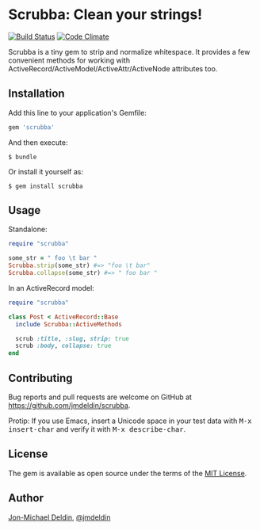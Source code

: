 # Scrubba: Clean your strings!

[![Build Status](https://travis-ci.org/jmdeldin/scrubba.svg)](https://travis-ci.org/jmdeldin/scrubba) [![Code Climate](https://codeclimate.com/github/jmdeldin/scrubba/badges/gpa.svg)](https://codeclimate.com/github/jmdeldin/scrubba)

Scrubba is a tiny gem to strip and normalize whitespace. It provides a few convenient methods for working with ActiveRecord/ActiveModel/ActiveAttr/ActiveNode attributes too.

## Installation

Add this line to your application's Gemfile:

```ruby
gem 'scrubba'
```

And then execute:

    $ bundle

Or install it yourself as:

    $ gem install scrubba

## Usage

Standalone:

```ruby
require "scrubba"

some_str = " foo \t bar "
Scrubba.strip(some_str) #=> "foo \t bar"
Scrubba.collapse(some_str) #=> " foo bar "
```

In an ActiveRecord model:

```ruby
require "scrubba"

class Post < ActiveRecord::Base
  include Scrubba::ActiveMethods

  scrub :title, :slug, strip: true
  scrub :body, collapse: true
end
```

## Contributing

Bug reports and pull requests are welcome on GitHub at https://github.com/jmdeldin/scrubba.

Protip: If you use Emacs, insert a Unicode space in your test data with <kbd>M-x insert-char</kbd> and verify it with <kbd>M-x describe-char</kbd>.

## License

The gem is available as open source under the terms of the [MIT License](http://opensource.org/licenses/MIT).

## Author

[Jon-Michael Deldin](http://www.jmdeldin.com), [@jmdeldin](http://twitter.com/jmdeldin)
